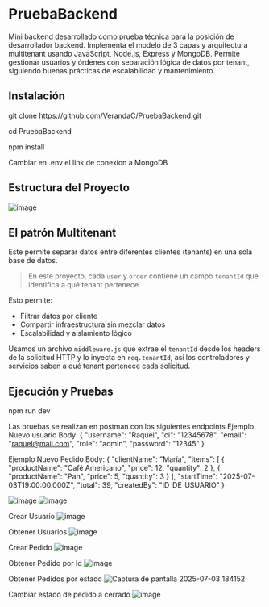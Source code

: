 # PruebaBackend
Mini backend desarrollado como prueba técnica para la posición de desarrollador backend. Implementa el modelo de 3 capas y arquitectura multitenant usando JavaScript, Node.js, Express y MongoDB. Permite gestionar usuarios y órdenes con separación lógica de datos por tenant, siguiendo buenas prácticas de escalabilidad y mantenimiento.

## Instalación 

git clone https://github.com/VerandaC/PruebaBackend.git

cd PruebaBackend

npm install

Cambiar en .env el link de conexion a MongoDB

## Estructura del Proyecto

![image](https://github.com/user-attachments/assets/b6d46fec-549c-4a82-b602-ce52f1cf9b3f)

## El patrón Multitenant

Este permite separar datos entre diferentes clientes (tenants) en una sola base de datos.

> En este proyecto, cada `user` y `order` contiene un campo `tenantId` que identifica a qué tenant pertenece.

Esto permite:
- Filtrar datos por cliente
- Compartir infraestructura sin mezclar datos
- Escalabilidad y aislamiento lógico

Usamos un archivo `middleware.js` que extrae el `tenantId` desde los headers de la solicitud HTTP y lo inyecta en `req.tenantId`, así los controladores y servicios saben a qué tenant pertenece cada solicitud.

## Ejecución y Pruebas

npm run dev

Las pruebas se realizan en postman con los siguientes endpoints 
Ejemplo Nuevo usuario
Body:
{
  "username": "Raquel",
  "ci": "12345678",
  "email": "raquel@mail.com",
  "role": "admin",
  "password": "12345"
}

Ejemplo Nuevo Pedido
Body:
{
  "clientName": "María",
  "items": [
    { "productName": "Café Americano", "price": 12, "quantity": 2 },
    { "productName": "Pan", "price": 5, "quantity": 3 }
  ],
  "startTime": "2025-07-03T19:00:00.000Z",
  "total": 39,
  "createdBy": "ID_DE_USUARIO"
}

![image](https://github.com/user-attachments/assets/9b01b83e-0a7d-4462-8de6-c36756ede1ce)
![image](https://github.com/user-attachments/assets/432e747d-30d6-49a9-af03-27e15c74bb3e)


Crear Usuario
![image](https://github.com/user-attachments/assets/d79d0698-f2ee-4c3f-95d6-7fdeabaf5f42)

Obtener Usuarios
![image](https://github.com/user-attachments/assets/b42e061c-3ba4-42f9-a679-9cbeb84305ed)

Crear Pedido
![image](https://github.com/user-attachments/assets/7523aba5-fe0b-4941-b316-dd715d8d9f40)

Obtener Pedido por Id
![image](https://github.com/user-attachments/assets/c28fd439-a4a5-4051-8c35-11e2586357f2)

Obtener Pedidos por estado
![Captura de pantalla 2025-07-03 184152](https://github.com/user-attachments/assets/a13c7544-b8b5-463b-b501-622bee8c7550)

Cambiar estado de pedido a cerrado 
![image](https://github.com/user-attachments/assets/43221dc2-e877-41f6-bcfd-e070be6eb78b)

